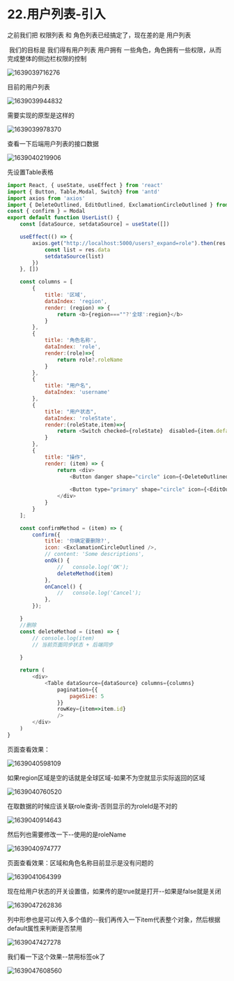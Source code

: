 # 22.用户列表-引入

之前我们把 权限列表 和 角色列表已经搞定了，现在差的是 用户列表



​		我们的目标是 我们得有用户列表 用户拥有 一些角色，角色拥有一些权限，从而完成整体的侧边栏权限的控制

![1639039716276](../../../../.vuepress/public/images/1639039716276.png)





目前的用户列表

![1639039944832](../../../../.vuepress/public/images/1639039944832.png)





需要实现的原型是这样的

![1639039978370](../../../../.vuepress/public/images/1639039978370.png)



查看一下后端用户列表的接口数据

![1639040219906](../../../../.vuepress/public/images/1639040219906.png)





先设置Table表格

```js
import React, { useState, useEffect } from 'react'
import { Button, Table,Modal, Switch} from 'antd'
import axios from 'axios'
import { DeleteOutlined, EditOutlined, ExclamationCircleOutlined } from '@ant-design/icons'
const { confirm } = Modal
export default function UserList() {
    const [dataSource, setdataSource] = useState([])

    useEffect(() => {
        axios.get("http://localhost:5000/users?_expand=role").then(res => {
            const list = res.data
            setdataSource(list)
        })
    }, [])

    const columns = [
        {
            title: '区域',
            dataIndex: 'region',
            render: (region) => {
                return <b>{region===""?'全球':region}</b>
            }
        },
        {
            title: '角色名称',
            dataIndex: 'role',
            render:(role)=>{
                return role?.roleName
            }
        },
        {
            title: "用户名",
            dataIndex: 'username'
        },
        {
            title: "用户状态",
            dataIndex: 'roleState',
            render:(roleState,item)=>{
                return <Switch checked={roleState}  disabled={item.default}></Switch>
            }
        },
        {
            title: "操作",
            render: (item) => {
                return <div>
                    <Button danger shape="circle" icon={<DeleteOutlined />} onClick={() => confirmMethod(item)} disabled={item.default}/>
                    
                    <Button type="primary" shape="circle" icon={<EditOutlined />} disabled={item.default}/>
                </div>
            }
        }
    ];

    const confirmMethod = (item) => {
        confirm({
            title: '你确定要删除?',
            icon: <ExclamationCircleOutlined />,
            // content: 'Some descriptions',
            onOk() {
                //   console.log('OK');
                deleteMethod(item)
            },
            onCancel() {
                //   console.log('Cancel');
            },
        });

    }
    //删除
    const deleteMethod = (item) => {
        // console.log(item)
        // 当前页面同步状态 + 后端同步
       
    }

    return (
        <div>
            <Table dataSource={dataSource} columns={columns}
                pagination={{
                    pageSize: 5
                }} 
                rowKey={item=>item.id}
                />
        </div>
    )
}

```





页面查看效果：

![1639040598109](../../../../.vuepress/public/images/1639040598109.png)



如果region区域是空的话就是全球区域-如果不为空就显示实际返回的区域

![1639040760520](../../../../.vuepress/public/images/1639040760520.png)





在取数据的时候应该关联role查询-否则显示的为roleId是不对的

![1639040914643](../../../../.vuepress/public/images/1639040914643.png)



然后列也需要修改一下--使用的是roleName

![1639040974777](../../../../.vuepress/public/images/1639040974777.png)



页面查看效果：区域和角色名称目前显示是没有问题的

![1639041064399](../../../../.vuepress/public/images/1639041064399.png)





现在给用户状态的开关设置值，如果传的是true就是打开--如果是false就是关闭

![1639047262836](../../../../.vuepress/public/images/1639047262836.png)



列中形参也是可以传入多个值的--我们再传入一下item代表整个对象，然后根据default属性来判断是否禁用

![1639047427278](../../../../.vuepress/public/images/1639047427278.png)





我们看一下这个效果--禁用标签ok了

![1639047608560](../../../../.vuepress/public/images/1639047608560.png)





































































































































































































































